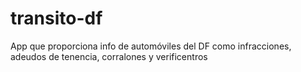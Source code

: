 # transito-df
App que proporciona info de automóviles del DF como infracciones, adeudos de tenencia, corralones y verificentros
